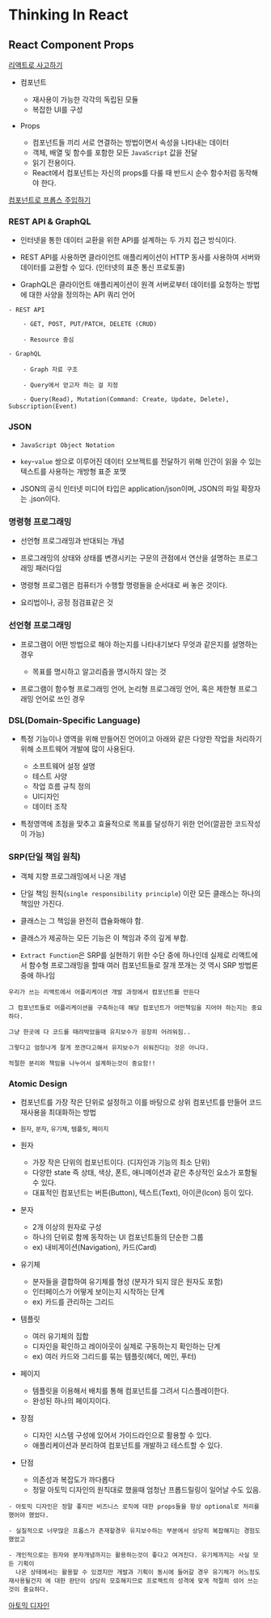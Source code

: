 # Thinking In React

## React Component Props

[리액트로 사고하기](https://react.dev/learn/thinking-in-react)

- 컴포넌트

  - 재사용이 가능한 각각의 독립된 모듈
  - 복잡한 UI를 구성

- Props

  - 컴포넌트들 끼리 서로 연결하는 방법이면서 속성을 나타내는 데이터
  - 객체, 배열 및 함수를 포함한 모든 `JavaScript` 값을 전달
  - 읽기 전용이다.
  - React에서 컴포넌트는 자신의 props를 다룰 때 반드시 순수 함수처럼 동작해야 한다.

[컴포넌트로 프롭스 주입하기](https://react.dev/learn/passing-props-to-a-component)

### REST API & GraphQL

- 인터넷을 통한 데이터 교환을 위한 API를 설계하는 두 가지 접근 방식이다.

- REST API를 사용하면 클라이언트 애플리케이션이 HTTP 동사를 사용하여 서버와 데이터를 교환할 수 있다. (인터넷의 표준 통신 프로토콜)

- GraphQL은 클라이언트 애플리케이션이 원격 서버로부터 데이터를 요청하는 방법에 대한 사양을 정의하는 API 쿼리 언어

```text
- REST API

    - GET, POST, PUT/PATCH, DELETE (CRUD)

    - Resource 중심

- GraphQL

    - Graph 자료 구조

    - Query에서 얻고자 하는 걸 지정

    - Query(Read), Mutation(Command: Create, Update, Delete), Subscription(Event)
```

### JSON

- `JavaScript Object Notation`

- `key`-`value` 쌍으로 이루어진 데이터 오브젝트를 전달하기 위해 인간이 읽을 수 있는 텍스트를 사용하는 개방형 표준 포맷

- JSON의 공식 인터넷 미디어 타입은 application/json이며, JSON의 파일 확장자는 .json이다.

### 명령형 프로그래밍

- 선언형 프로그래밍과 반대되는 개념

- 프로그래밍의 상태와 상태를 변경시키는 구문의 관점에서 연산을 설명하는 프로그래밍 패러다임

- 명령형 프로그램은 컴퓨터가 수행할 명령들을 순서대로 써 놓은 것이다.

- 요리법이나, 공정 점검표같은 것

### 선언형 프로그래밍

- 프로그램이 어떤 방법으로 해야 하는지를 나타내기보다 무엇과 같은지를 설명하는 경우

  - 목표를 명시하고 알고리즘을 명시하지 않는 것

- 프로그램이 함수형 프로그래밍 언어, 논리형 프로그래밍 언어, 혹은 제한형 프로그래밍 언어로 쓰인 경우

### DSL(Domain-Specific Language)

- 특정 기능이나 영역을 위해 만들어진 언어이고 아래와 같은 다양한 작업을 처리하기 위해 소프트웨어 개발에 많이 사용된다.

  - 소프트웨어 설정 설명
  - 테스트 사양
  - 작업 흐름 규칙 정의
  - UI디자인
  - 데이터 조작

- 특정영역에 초점을 맞추고 효율적으로 목표를 달성하기 위한 언어(깔끔한 코드작성이 가능)

### SRP(단일 책임 원칙)

- 객체 지향 프로그래밍에서 나온 개념

- 단일 책임 원칙(`single responsibility principle`) 이란 모든 클래스는 하나의 책임만 가진다.

- 클래스는 그 책임을 완전히 캡슐화해야 함.

- 클래스가 제공하는 모든 기능은 이 책임과 주의 깊게 부합.

- `Extract Function`은 SRP를 실현하기 위한 수단 중에 하나인데 실제로 리액트에서 함수형 프로그래밍을 할때
  여러 컴포넌트들로 잘개 쪼개는 것 역시 SRP 방법론 중애 하나임

```text
우리가 쓰는 리액트에서 어플리케이션 개발 과정에서 컴포넌트를 만든다

그 컴포넌트들로 어플리케이션을 구축하는데 해당 컴포넌트가 어떤책임을 지어야 하는지는 중요하다.

그냥 한곳에 다 코드를 때려박았을때 유지보수가 굉장히 어려워짐..

그렇다고 엄청나게 잘게 쪼갠다고해서 유지보수가 쉬워진다는 것은 아니다.

적절한 분리와 책임을 나누어서 설계하는것이 중요함!!
```

### Atomic Design

- 컴포넌트를 가장 작은 단위로 설정하고 이를 바탕으로 상위 컴포넌트를 만들어 코드 재사용을 최대화하는 방법

- `원자`, `분자`, `유기체`, `템플릿`, `페이지`

- 원자

  - 가장 작은 단위의 컴포넌트이다. (디자인과 기능의 최소 단위)
  - 다양한 state 즉 상태, 색상, 폰트, 애니메이션과 같은 추상적인 요소가 포함될 수 있다.
  - 대표적인 컴포넌트는 버튼(Button), 텍스트(Text), 아이콘(Icon) 등이 있다.

- 분자

  - 2개 이상의 원자로 구성
  - 하나의 단위로 함께 동작하는 UI 컴포넌트들의 단순한 그룹
  - ex) 내비게이션(Navigation), 카드(Card)

- 유기체

  - 분자들을 결합하여 유기체를 형성 (분자가 되지 않은 원자도 포함)
  - 인터페이스가 어떻게 보이는지 시작하는 단계
  - ex) 카드를 관리하는 그리드

- 템플릿

  - 여러 유기체의 집합
  - 디자인을 확인하고 레이아웃이 실제로 구동하는지 확인하는 단계
  - ex) 여러 카드와 그리드를 묶는 템플릿(헤더, 메인, 푸터)

- 페이지

  - 템플릿을 이용해서 배치를 통해 컴포넌트를 그려서 디스플레이한다.
  - 완성된 하나의 페이지이다.

- 장점

  - 디자인 시스템 구성에 있어서 가이드라인으로 활용할 수 있다.
  - 애플리케이션과 분리하여 컴포넌트를 개발하고 테스트할 수 있다.

- 단점

  - 의존성과 복잡도가 까다롭다
  - 정말 아토믹 디자인의 원칙대로 했을때 엄청난 프롭드릴링이 일어날 수도 있음.

```text
- 아토믹 디자인은 정말 좋지만 비즈니스 로직에 대한 props들을 항상 optional로 처리를 했어야 했었다.

- 실질적으로 너무많은 프롭스가 존재할경우 유지보수하는 부분에서 상당히 복잡해지는 경험도 했었고

- 개인적으로는 원자와 분자개념까지는 활용하는것이 좋다고 여겨진다. 유기체까지는 사실 모든 기획이
  나온 상태에서는 활용할 수 있겠지만 개발과 기획이 동시에 들어갈 경우 유기체가 어느정도 재사용될건지 에 대한 판단이 상당히 모호해지므로 프로젝트의 성격에 맞게 적절히 섞어 쓰는것이 중요하다.
```

[아토믹 디자인](https://bradfrost.com/blog/post/atomic-web-design/)
